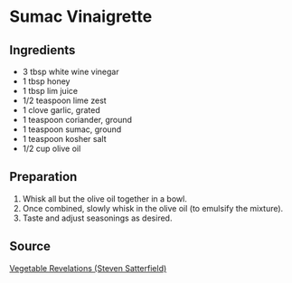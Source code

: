 # Sumac Vinaigrette

## Ingredients

- 3 tbsp white wine vinegar
- 1 tbsp honey
- 1 tbsp lim juice
- 1/2 teaspoon lime zest
- 1 clove garlic, grated
- 1 teaspoon coriander, ground
- 1 teaspoon sumac, ground
- 1 teaspoon kosher salt
- 1/2 cup olive oil

## Preparation

1. Whisk all but the olive oil together in a bowl.
1. Once combined, slowly whisk in the olive oil (to emulsify the mixture).
1. Taste and adjust seasonings as desired.

## Source

[Vegetable Revelations (Steven Satterfield)](https://www.harpercollins.com/products/vegetable-revelations-steven-satterfield?variant=40650167189538)